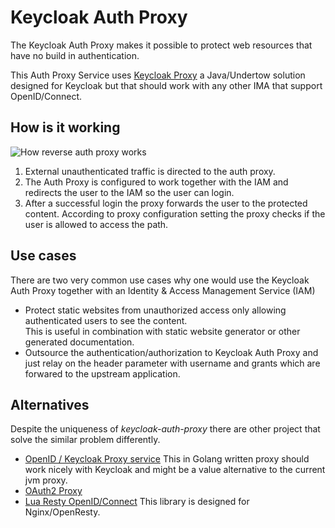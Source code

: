 # Keycloak Auth Proxy

The Keycloak Auth Proxy makes it possible to protect web resources that have no build in authentication.

This Auth Proxy Service uses [Keycloak Proxy][kcp] a Java/Undertow solution designed for Keycloak but that should work with any other IMA that support OpenID/Connect.

## How is it working

![How reverse auth proxy works][prx_diag]

1. External unauthenticated traffic is directed to the auth proxy. 
2. The Auth Proxy is configured to work together with the IAM and redirects the user to the IAM so the user can login.
3.  After a successful login the proxy forwards the user to the protected content. According to proxy configuration setting the proxy checks if the user is allowed to access the path.

## Use cases

There are two very common use cases why one would use the Keycloak Auth Proxy together with an Identity & Access Management Service (IAM)

- Protect static websites from unauthorized access only allowing authenticated users to see the content.  
  This is useful in combination with static website generator or other generated documentation.
- Outsource the authentication/authorization to Keycloak Auth Proxy and just relay on the header parameter with username and grants which are forwared to the upstream application.

## Alternatives

Despite the uniqueness of _keycloak-auth-proxy_ there are other project that solve the similar problem differently.

- [OpenID / Keycloak Proxy service](https://github.com/gambol99/keycloak-proxy) This in Golang written proxy should work nicely with Keycloak and might be a value alternative to the current jvm proxy.
- [OAuth2 Proxy](https://github.com/bitly/oauth2_proxy)
- [Lua Resty OpenID/Connect](https://github.com/pingidentity/lua-resty-openidc) This library is designed for Nginx/OpenResty. 


<!-- Links -->

[kcp]: https://github.com/keycloak/keycloak/tree/master/proxy
[prx_diag]: https://cdn.rawgit.com/8gears/keycloak-auth-proxy/master/docs/images/How_Keycloak_Auth_Proxy_works.svg
